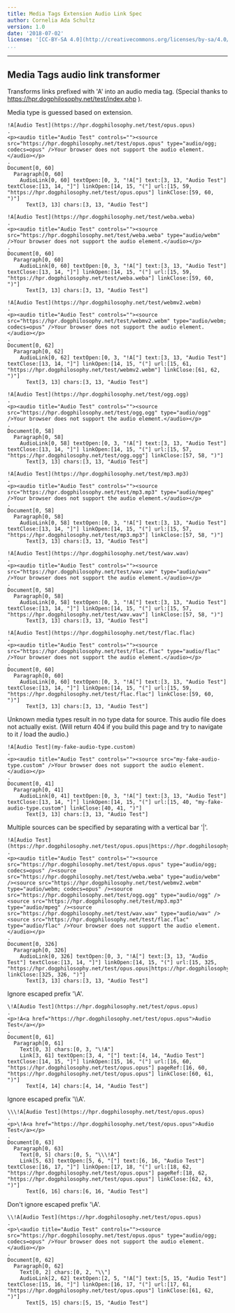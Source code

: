 ```yaml
---
title: Media Tags Extension Audio Link Spec
author: Cornelia Ada Schultz
version: 1.0
date: '2018-07-02'
license: '[CC-BY-SA 4.0](http://creativecommons.org/licenses/by-sa/4.0/)'
...
```


---

## Media Tags audio link transformer

Transforms links prefixed with 'A' into an audio media tag.
(Special thanks to https://hpr.dogphilosophy.net/test/index.php ).

Media type is guessed based on extension.

```````````````````````````````` example Media Tags audio link transformer: 1
!A[Audio Test](https://hpr.dogphilosophy.net/test/opus.opus)
.
<p><audio title="Audio Test" controls=""><source src="https://hpr.dogphilosophy.net/test/opus.opus" type="audio/ogg; codecs=opus" />Your browser does not support the audio element.</audio></p>
.
Document[0, 60]
  Paragraph[0, 60]
    AudioLink[0, 60] textOpen:[0, 3, "!A["] text:[3, 13, "Audio Test"] textClose:[13, 14, "]"] linkOpen:[14, 15, "("] url:[15, 59, "https://hpr.dogphilosophy.net/test/opus.opus"] linkClose:[59, 60, ")"]
      Text[3, 13] chars:[3, 13, "Audio Test"]
````````````````````````````````


```````````````````````````````` example Media Tags audio link transformer: 2
!A[Audio Test](https://hpr.dogphilosophy.net/test/weba.weba)
.
<p><audio title="Audio Test" controls=""><source src="https://hpr.dogphilosophy.net/test/weba.weba" type="audio/webm" />Your browser does not support the audio element.</audio></p>
.
Document[0, 60]
  Paragraph[0, 60]
    AudioLink[0, 60] textOpen:[0, 3, "!A["] text:[3, 13, "Audio Test"] textClose:[13, 14, "]"] linkOpen:[14, 15, "("] url:[15, 59, "https://hpr.dogphilosophy.net/test/weba.weba"] linkClose:[59, 60, ")"]
      Text[3, 13] chars:[3, 13, "Audio Test"]
````````````````````````````````


```````````````````````````````` example Media Tags audio link transformer: 3
!A[Audio Test](https://hpr.dogphilosophy.net/test/webmv2.webm)
.
<p><audio title="Audio Test" controls=""><source src="https://hpr.dogphilosophy.net/test/webmv2.webm" type="audio/webm; codecs=opus" />Your browser does not support the audio element.</audio></p>
.
Document[0, 62]
  Paragraph[0, 62]
    AudioLink[0, 62] textOpen:[0, 3, "!A["] text:[3, 13, "Audio Test"] textClose:[13, 14, "]"] linkOpen:[14, 15, "("] url:[15, 61, "https://hpr.dogphilosophy.net/test/webmv2.webm"] linkClose:[61, 62, ")"]
      Text[3, 13] chars:[3, 13, "Audio Test"]
````````````````````````````````


```````````````````````````````` example Media Tags audio link transformer: 4
!A[Audio Test](https://hpr.dogphilosophy.net/test/ogg.ogg)
.
<p><audio title="Audio Test" controls=""><source src="https://hpr.dogphilosophy.net/test/ogg.ogg" type="audio/ogg" />Your browser does not support the audio element.</audio></p>
.
Document[0, 58]
  Paragraph[0, 58]
    AudioLink[0, 58] textOpen:[0, 3, "!A["] text:[3, 13, "Audio Test"] textClose:[13, 14, "]"] linkOpen:[14, 15, "("] url:[15, 57, "https://hpr.dogphilosophy.net/test/ogg.ogg"] linkClose:[57, 58, ")"]
      Text[3, 13] chars:[3, 13, "Audio Test"]
````````````````````````````````


```````````````````````````````` example Media Tags audio link transformer: 5
!A[Audio Test](https://hpr.dogphilosophy.net/test/mp3.mp3)
.
<p><audio title="Audio Test" controls=""><source src="https://hpr.dogphilosophy.net/test/mp3.mp3" type="audio/mpeg" />Your browser does not support the audio element.</audio></p>
.
Document[0, 58]
  Paragraph[0, 58]
    AudioLink[0, 58] textOpen:[0, 3, "!A["] text:[3, 13, "Audio Test"] textClose:[13, 14, "]"] linkOpen:[14, 15, "("] url:[15, 57, "https://hpr.dogphilosophy.net/test/mp3.mp3"] linkClose:[57, 58, ")"]
      Text[3, 13] chars:[3, 13, "Audio Test"]
````````````````````````````````


```````````````````````````````` example Media Tags audio link transformer: 6
!A[Audio Test](https://hpr.dogphilosophy.net/test/wav.wav)
.
<p><audio title="Audio Test" controls=""><source src="https://hpr.dogphilosophy.net/test/wav.wav" type="audio/wav" />Your browser does not support the audio element.</audio></p>
.
Document[0, 58]
  Paragraph[0, 58]
    AudioLink[0, 58] textOpen:[0, 3, "!A["] text:[3, 13, "Audio Test"] textClose:[13, 14, "]"] linkOpen:[14, 15, "("] url:[15, 57, "https://hpr.dogphilosophy.net/test/wav.wav"] linkClose:[57, 58, ")"]
      Text[3, 13] chars:[3, 13, "Audio Test"]
````````````````````````````````


```````````````````````````````` example Media Tags audio link transformer: 7
!A[Audio Test](https://hpr.dogphilosophy.net/test/flac.flac)
.
<p><audio title="Audio Test" controls=""><source src="https://hpr.dogphilosophy.net/test/flac.flac" type="audio/flac" />Your browser does not support the audio element.</audio></p>
.
Document[0, 60]
  Paragraph[0, 60]
    AudioLink[0, 60] textOpen:[0, 3, "!A["] text:[3, 13, "Audio Test"] textClose:[13, 14, "]"] linkOpen:[14, 15, "("] url:[15, 59, "https://hpr.dogphilosophy.net/test/flac.flac"] linkClose:[59, 60, ")"]
      Text[3, 13] chars:[3, 13, "Audio Test"]
````````````````````````````````

Unknown media types result in no type data for source.
This audio file does not actually exist.  (Will return 404 if you build this page and try to navigate to it / load the audio.)

```````````````````````````````` example Media Tags audio link transformer: 8
!A[Audio Test](my-fake-audio-type.custom)
.
<p><audio title="Audio Test" controls=""><source src="my-fake-audio-type.custom" />Your browser does not support the audio element.</audio></p>
.
Document[0, 41]
  Paragraph[0, 41]
    AudioLink[0, 41] textOpen:[0, 3, "!A["] text:[3, 13, "Audio Test"] textClose:[13, 14, "]"] linkOpen:[14, 15, "("] url:[15, 40, "my-fake-audio-type.custom"] linkClose:[40, 41, ")"]
      Text[3, 13] chars:[3, 13, "Audio Test"]
````````````````````````````````

Multiple sources can be specified by separating with a vertical bar '|'.

```````````````````````````````` example Media Tags audio link transformer: 9
!A[Audio Test](https://hpr.dogphilosophy.net/test/opus.opus|https://hpr.dogphilosophy.net/test/weba.weba|https://hpr.dogphilosophy.net/test/webmv2.webm|https://hpr.dogphilosophy.net/test/ogg.ogg|https://hpr.dogphilosophy.net/test/mp3.mp3|https://hpr.dogphilosophy.net/test/wav.wav|https://hpr.dogphilosophy.net/test/flac.flac)
.
<p><audio title="Audio Test" controls=""><source src="https://hpr.dogphilosophy.net/test/opus.opus" type="audio/ogg; codecs=opus" /><source src="https://hpr.dogphilosophy.net/test/weba.weba" type="audio/webm" /><source src="https://hpr.dogphilosophy.net/test/webmv2.webm" type="audio/webm; codecs=opus" /><source src="https://hpr.dogphilosophy.net/test/ogg.ogg" type="audio/ogg" /><source src="https://hpr.dogphilosophy.net/test/mp3.mp3" type="audio/mpeg" /><source src="https://hpr.dogphilosophy.net/test/wav.wav" type="audio/wav" /><source src="https://hpr.dogphilosophy.net/test/flac.flac" type="audio/flac" />Your browser does not support the audio element.</audio></p>
.
Document[0, 326]
  Paragraph[0, 326]
    AudioLink[0, 326] textOpen:[0, 3, "!A["] text:[3, 13, "Audio Test"] textClose:[13, 14, "]"] linkOpen:[14, 15, "("] url:[15, 325, "https://hpr.dogphilosophy.net/test/opus.opus|https://hpr.dogphilosophy.net/test/weba.weba|https://hpr.dogphilosophy.net/test/webmv2.webm|https://hpr.dogphilosophy.net/test/ogg.ogg|https://hpr.dogphilosophy.net/test/mp3.mp3|https://hpr.dogphilosophy.net/test/wav.wav|https://hpr.dogphilosophy.net/test/flac.flac"] linkClose:[325, 326, ")"]
      Text[3, 13] chars:[3, 13, "Audio Test"]
````````````````````````````````

Ignore escaped prefix '\A'.

```````````````````````````````` example Media Tags audio link transformer: 10
\!A[Audio Test](https://hpr.dogphilosophy.net/test/opus.opus)
.
<p>!A<a href="https://hpr.dogphilosophy.net/test/opus.opus">Audio Test</a></p>
.
Document[0, 61]
  Paragraph[0, 61]
    Text[0, 3] chars:[0, 3, "\!A"]
    Link[3, 61] textOpen:[3, 4, "["] text:[4, 14, "Audio Test"] textClose:[14, 15, "]"] linkOpen:[15, 16, "("] url:[16, 60, "https://hpr.dogphilosophy.net/test/opus.opus"] pageRef:[16, 60, "https://hpr.dogphilosophy.net/test/opus.opus"] linkClose:[60, 61, ")"]
      Text[4, 14] chars:[4, 14, "Audio Test"]
````````````````````````````````

Ignore escaped prefix '\\\A'.

```````````````````````````````` example Media Tags audio link transformer: 11
\\\!A[Audio Test](https://hpr.dogphilosophy.net/test/opus.opus)
.
<p>\!A<a href="https://hpr.dogphilosophy.net/test/opus.opus">Audio Test</a></p>
.
Document[0, 63]
  Paragraph[0, 63]
    Text[0, 5] chars:[0, 5, "\\\!A"]
    Link[5, 63] textOpen:[5, 6, "["] text:[6, 16, "Audio Test"] textClose:[16, 17, "]"] linkOpen:[17, 18, "("] url:[18, 62, "https://hpr.dogphilosophy.net/test/opus.opus"] pageRef:[18, 62, "https://hpr.dogphilosophy.net/test/opus.opus"] linkClose:[62, 63, ")"]
      Text[6, 16] chars:[6, 16, "Audio Test"]
````````````````````````````````

Don't ignore escaped prefix '\\A'.

```````````````````````````````` example Media Tags audio link transformer: 12
\\!A[Audio Test](https://hpr.dogphilosophy.net/test/opus.opus)
.
<p>\<audio title="Audio Test" controls=""><source src="https://hpr.dogphilosophy.net/test/opus.opus" type="audio/ogg; codecs=opus" />Your browser does not support the audio element.</audio></p>
.
Document[0, 62]
  Paragraph[0, 62]
    Text[0, 2] chars:[0, 2, "\\"]
    AudioLink[2, 62] textOpen:[2, 5, "!A["] text:[5, 15, "Audio Test"] textClose:[15, 16, "]"] linkOpen:[16, 17, "("] url:[17, 61, "https://hpr.dogphilosophy.net/test/opus.opus"] linkClose:[61, 62, ")"]
      Text[5, 15] chars:[5, 15, "Audio Test"]
````````````````````````````````
